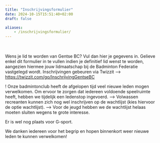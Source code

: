 ```yaml
---
title: "Inschrijvingsformulier"
date: 2024-10-15T15:51:40+02:00
draft: false

aliases:
    - /inschrijvingsformulier/  
---
```




   <br /> <br />Wens je lid te worden van Gentse BC? Vul dan hier je gegevens in.
Gelieve enkel dit formulier in te vullen indien je definitief lid wenst te worden, aangezien hiermee jouw lidmaatschap bij de Badminton Federatie vastgelegd wordt. 
Inschrijvingen gebeuren via Twizzit --> https://twizzit.com/go/InschrijvingGentseBC


! Onze badmintonclub heeft de afgelopen tijd veel nieuwe leden mogen verwelkomen. Om ervoor te zorgen dat iedereen voldoende speelruimte heeft, hebben we tijdelijk een ledenstop ingevoerd. 
--> Volwassen recreanten kunnen zich nog wel inschrijven op de wachtlijst (kies hiervoor de optie wachtlijst). 
--> Voor de jeugd hebben we de wachtlijst helaas moeten sluiten wegens te grote interesse.

Er is wel nog plaats voor G-sport. 

We danken iedereen voor het begrip en hopen binnenkort weer nieuwe leden te kunnen verwelkomen!


